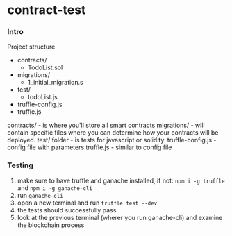 # contract-test

### Intro

Project structure


- contracts/
    - TodoList.sol
- migrations/
    - 1_initial_migration.s
- test/
    - todoList.js
- truffle-config.js
- truffle.js

contracts/ - is where you'll store all smart contracts
migrations/ - will contain specific files where you can determine how your contracts will be deployed. 
test/ folder - is tests for javascript or solidity. 
truffle-config.js - config file with parameters
truffle.js - similar to config file

### Testing

1. make sure to have truffle and ganache installed, if not:
    `npm i -g truffle` and `npm i -g ganache-cli`
2. run `ganache-cli` 
3. open a new terminal and run `truffle test --dev`
4. the tests should successfully pass
5. look at the previous terminal (wherer you run ganache-cli) and examine the blockchain process